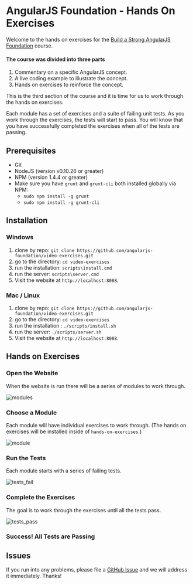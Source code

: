 # AngularJS Foundation - Hands On Exercises

Welcome to the hands on exercises for the [Build a Strong AngularJS Foundation](http://shop.oreilly.com/product/110000151.do) course.

#### The course was divided into three parts
1. Commentary on a specific AngularJS concept.
2. A live coding example to illustrate the concept.
3. Hands on exercises to reinforce the concept.

This is the third section of the course and it is time for us to work through the hands on exercises.

Each module has a set of exercises and a suite of failing unit tests. As you work through the exercises, the tests will start to pass. You will know that you have successfully completed the exercises when all of the tests are passing.

## Prerequisites
- Git
- NodeJS (version v0.10.26 or greater)
- NPM (version 1.4.4 or greater)
- Make sure you have `grunt` and `grunt-cli` both installed globally via NPM:
  - `sudo npm install -g grunt`
  - `sudo npm install -g grunt-cli`

## Installation

### Windows
1. clone by repo: `git clone https://github.com/angularjs-foundation/video-exercises.git`
2. go to the directory: `cd video-exercises`
3. run the installation: `scripts\install.cmd`
4. run the server: `scripts\server.cmd`
5. Visit the website at `http://localhost:8088`.

### Mac / Linux
1. clone by repo: `git clone https://github.com/angularjs-foundation/video-exercises.git`
2. go to the directory: `cd video-exercises`
3. run the installation : `./scripts/install.sh`
4. run the server: `./scripts/server.sh`
5. Visit the website at `http://localhost:8088`.

## Hands on Exercises

### Open the Website

When the website is run there will be a series of modules to work through.

![modules](https://cloud.githubusercontent.com/assets/590361/2930144/5478ba74-d792-11e3-8cd1-d301fd45c4f5.png)

### Choose a Module

Each module will have individual exercises to work through. (The hands on exercises will be installed inside of `hands-on-exercises`.)

![module](https://cloud.githubusercontent.com/assets/590361/2930145/5acf6bc0-d792-11e3-8607-65622a0f49e3.png)

### Run the Tests

Each module starts with a series of failing tests.

![tests_fail](https://cloud.githubusercontent.com/assets/590361/2930276/03f99dc8-d794-11e3-850f-71eb7437daaf.png)

### Complete the Exercises

The goal is to work through the exercises until all the tests pass.

![tests_pass](https://cloud.githubusercontent.com/assets/590361/2930277/0699515e-d794-11e3-88a1-af374ee1fdc4.png)

### Success! All Tests are Passing

## Issues

If you run into any problems, please file a [GitHub Issue](https://github.com/angularjs-foundation/video-exercises/issues) and we will address it immediately. Thanks!